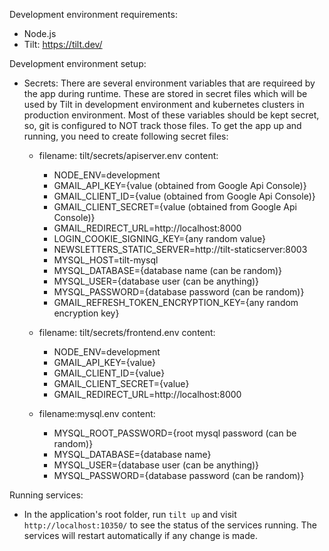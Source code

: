 Development environment requirements:

- Node.js
- Tilt: https://tilt.dev/

Development environment setup:

- Secrets:
  There are several environment variables that are requireed by the app during runtime. These are stored in secret files which will be used by Tilt in development environment and kubernetes clusters in production environment. Most of these variables should be kept secret, so, git is configured to NOT track those files. To get the app up and running, you need to create following secret files:

  - filename: tilt/secrets/apiserver.env
    content:

    - NODE_ENV=development
    - GMAIL_API_KEY={value (obtained from Google Api Console)}
    - GMAIL_CLIENT_ID={value (obtained from Google Api Console)}
    - GMAIL_CLIENT_SECRET={value (obtained from Google Api Console)}
    - GMAIL_REDIRECT_URL=http://localhost:8000
    - LOGIN_COOKIE_SIGNING_KEY={any random value}
    - NEWSLETTERS_STATIC_SERVER=http://tilt-staticserver:8003
    - MYSQL_HOST=tilt-mysql
    - MYSQL_DATABASE={database name (can be random)}
    - MYSQL_USER={database user (can be anything)}
    - MYSQL_PASSWORD={database password (can be random)}
    - GMAIL_REFRESH_TOKEN_ENCRYPTION_KEY={any random encryption key}

  - filename: tilt/secrets/frontend.env
    content:

    - NODE_ENV=development
    - GMAIL_API_KEY={value}
    - GMAIL_CLIENT_ID={value}
    - GMAIL_CLIENT_SECRET={value}
    - GMAIL_REDIRECT_URL=http://localhost:8000

  - filename:mysql.env
    content:
    - MYSQL_ROOT_PASSWORD={root mysql password (can be random)}
    - MYSQL_DATABASE={database name}
    - MYSQL_USER={database user (can be anything)}
    - MYSQL_PASSWORD={database password (can be random)}

Running services:

- In the application's root folder, run `tilt up` and visit `http://localhost:10350/` to see the status of the services running. The services will restart automatically if any change is made.
